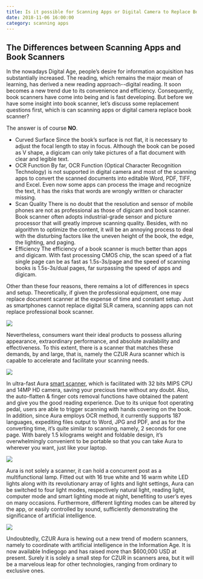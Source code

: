 ```yaml
---
title: Is it possible for Scanning Apps or Digital Camera to Replace Book Scanners?
date: 2018-11-06 16:00:00
category: scanning apps
---
```


##	The Differences between Scanning Apps and Book Scanners

In the nowadays Digital Age, people’s desire for information acquisition has substantially increased. The reading, which remains the major mean of learning, has derived a new reading approach--digital reading. It soon becomes a new trend due to its convenience and efficiency. Consequently, book scanners have come into being and is fast developing. But before we have some insight into book scanner, let’s discuss some replacement questions first, which is can scanning apps or digital camera replace book scanner?

The answer is of course __NO__.

- Curved Surface
Since the book’s surface is not flat, it is necessary to adjust the focal length to stay in focus. Although the book can be posed as V shape, a digicam can only take pictures of a flat document with clear and legible text. 
- OCR Function
By far, OCR Function (Optical Character Recognition Technology) is not supported in digital camera and most of the scanning apps to convert the scanned documents into editable Word, PDF, TIFF, and Excel. Even now some apps can process the image and recognize the text, it has the risks that words are wrongly written or character missing.
- Scan Quality 
There is no doubt that the resolution and sensor of mobile phones are not as professional as those of digicam and book scanner. Book scanner often adopts industrial-grade sensor and picture processor that will greatly improve scanning quality. Besides, with no algorithm to optimize the content, it will be an annoying process to deal with the disturbing factors like the uneven height of the book, the edge, the lighting, and paging.
- Efficiency
The efficiency of a book scanner is much better than apps and digicam. With fast processing CMOS chip, the scan speed of a flat single page can be as fast as 1.5s-3s/page and the speed of scanning books is 1.5s-3s/dual pages, far surpassing the speed of apps and digicam.

Other than these four reasons, there remains a lot of differences in specs and setup. Theoretically, if given the professional equipment, one may replace document scanner at the expense of time and constant setup. Just as smartphones cannot replace digital SLR camera, scanning apps can not replace professional book scanner.

![](/img/9.png)

<!-- more -->

Nevertheless, consumers want their ideal products to possess alluring appearance, extraordinary performance, and absolute availability and effectiveness. To this extent, there is a scanner that matches these demands, by and large, that is, namely the CZUR Aura scanner which is capable to accelerate and facilitate your scanning needs.

![](/img/10.jpg)

In ultra-fast Aura [smart scanner](https://www.czur.com/), which is facilitated with 32 bits MIPS CPU and 14MP HD camera, saving your precious time without any doubt. Also, the auto-flatten & finger cots removal functions have obtained the patent and give you the good reading experience. Due to its unique foot operating pedal, users are able to trigger scanning with hands covering on the book. In addition, since Aura employs OCR method, it currently supports 187 languages, expediting files output to Word, JPG and PDF, and as for the converting time, it’s quite similar to scanning, namely, 2 seconds for one page. With barely 1.5 kilograms weight and foldable design, it’s overwhelmingly convenient to be portable so that you can take Aura to wherever you want, just like your laptop.

![](/img/11.jpg)

Aura is not solely a scanner, it can hold a concurrent post as a multifunctional lamp. Fitted out with 16 true white and 16 warm white LED lights along with its revolutionary array of lights and light settings, Aura can be switched to four light modes, respectively natural light, reading light, computer mode and smart lighting mode at night, benefiting to user’s eyes on many occasions. Furthermore, different lighting modes can be altered by the app, or easily controlled by sound, sufficiently demonstrating the significance of artificial intelligence.

![](/img/12.jpg)

Undoubtedly, CZUR Aura is hewing out a new trend of modern scanners, namely to coordinate with artificial intelligence in the Information Age. It is now available Indiegogo and has raised more than $600,000 USD at present. Surely it is solely a small step for CZUR in scanners area, but it will be a marvelous leap for other technologies, ranging from ordinary to exclusive ones.
